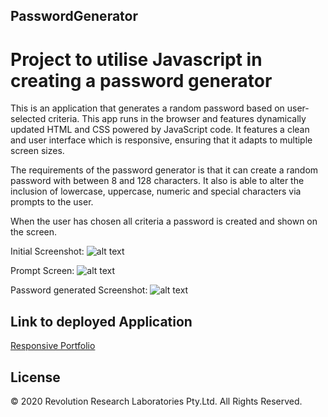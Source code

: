 ## PasswordGenerator

# Project to utilise Javascript in creating a password generator

This is an application that generates a random password based on user-selected criteria. This app runs in the browser and features dynamically updated HTML and CSS powered by JavaScript code. It features a clean and user interface which is responsive, ensuring that it adapts to multiple screen sizes.

The requirements of the password generator is that it can create a random password with between 8 and 128 characters. It also is able to alter the inclusion of lowercase, uppercase, numeric and special characters via prompts to the user.

When the user has chosen all criteria a password is created and shown on the screen.

Initial Screenshot:
![alt text](https://dcrevreslabs.github.io/PasswordGenerator/Assets/Images/PwdGen_1.png "Screenshot Initial")

Prompt Screen:
![alt text](https://dcrevreslabs.github.io/PasswordGenerator/Assets/Images/PwdGen_2.png "Screenshot with prompt")

Password generated Screenshot:
![alt text](https://dcrevreslabs.github.io/PasswordGenerator/Assets/Images/PwdGen_3.png "Screenshot with generated password")

## Link to deployed Application

[Responsive Portfolio](https://dcrevreslabs.github.io/PasswordGenerator/)

## License

© 2020 Revolution Research Laboratories Pty.Ltd. All Rights Reserved.
